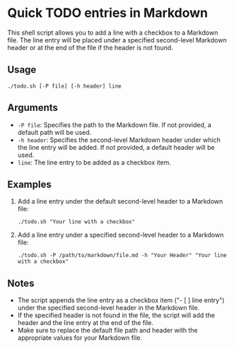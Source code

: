 # Quick TODO entries in Markdown

This shell script allows you to add a line with a checkbox to a Markdown file. The line entry will be placed under a specified second-level Markdown header or at the end of the file if the header is not found.

## Usage

```
./todo.sh [-P file] [-h header] line
```

## Arguments

- `-P file`: Specifies the path to the Markdown file. If not provided, a default path will be used.
- `-h header`: Specifies the second-level Markdown header under which the line entry will be added. If not provided, a default header will be used.
- `line`: The line entry to be added as a checkbox item.

## Examples

1. Add a line entry under the default second-level header to a Markdown file:
   ```
   ./todo.sh "Your line with a checkbox"
   ```

2. Add a line entry under a specified second-level header to a Markdown file:
   ```
   ./todo.sh -P /path/to/markdown/file.md -h "Your Header" "Your line with a checkbox"
   ```

## Notes

- The script appends the line entry as a checkbox item ("- [ ] line entry") under the specified second-level header in the Markdown file.
- If the specified header is not found in the file, the script will add the header and the line entry at the end of the file.
- Make sure to replace the default file path and header with the appropriate values for your Markdown file.
